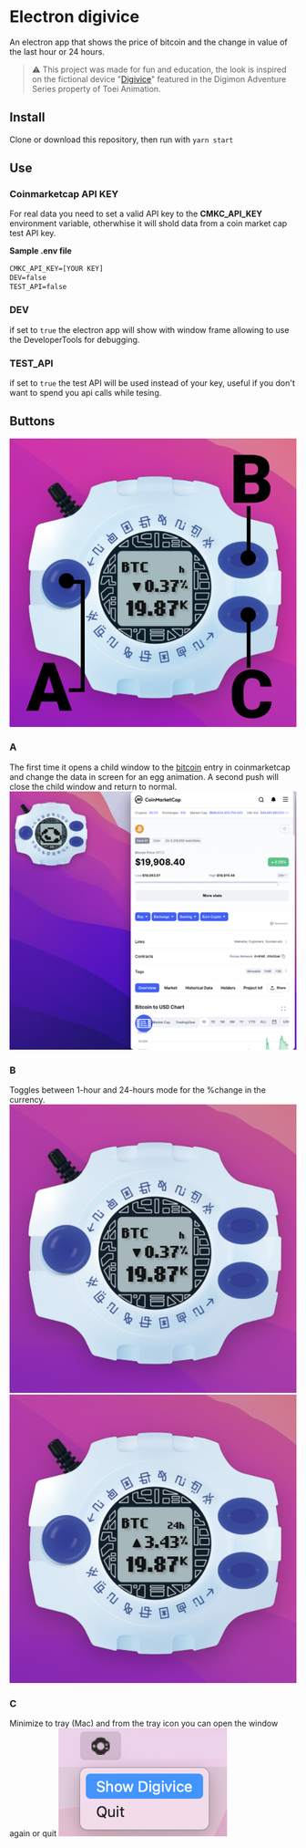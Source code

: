 # Electron digivice

An electron app that shows the price of bitcoin and the change in value of the last hour or 24 hours. 

> ⚠️ This project was made for fun and education, the look is inspired on the fictional device "[Digivice](https://digimon.fandom.com/wiki/Digivice)" featured in the Digimon Adventure Series property of Toei Animation.

## Install
Clone or download this repository, then run with `yarn start`
## Use
### Coinmarketcap API KEY
For real data you need to set a valid API key  to the **CMKC_API_KEY** environment variable, otherwhise it will shold data from a coin market cap test API key.

**Sample .env file**
```
CMKC_API_KEY=[YOUR KEY]
DEV=false
TEST_API=false
```
### DEV
if set to `true` the electron app will show with window frame allowing to use the DeveloperTools for debugging.
### TEST_API
if set to `true` the test API will be used instead of your key, useful if you don't want to spend you api calls while tesing.

## Buttons
![button map](readme-assets/button-map.png)
### A
The first time it opens a child window to the [bitcoin](https://coinmarketcap.com/currencies/bitcoin/) entry in coinmarketcap and change the data in screen for an egg animation.
A second push will close the child window and return to normal.
![child-window](readme-assets/child-window.png)
### B
Toggles between 1-hour and 24-hours mode for the %change in the currency.
![h-mode](readme-assets/h-mode.png)
![h-mode](readme-assets/24h-mode.png)
### C
Minimize to tray (Mac) and from the tray icon you can open the window again or quit
![tray-menu](readme-assets/tray-menu.png)
